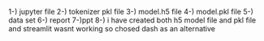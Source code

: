 1-) jupyter file
2-) tokenizer pkl file
3-) model.h5 file
4-) model.pkl file
5-) data set
6-) report
7-)ppt
8-) i have created both h5 model file and pkl file and streamlit wasnt working so chosed dash as an alternative
